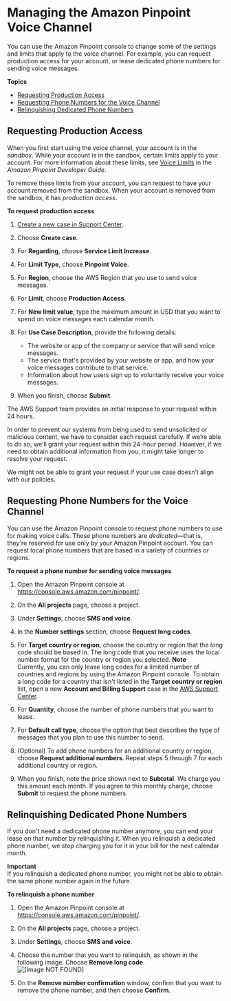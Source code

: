 # Managing the Amazon Pinpoint Voice Channel<a name="channels-voice-manage"></a>

You can use the Amazon Pinpoint console to change some of the settings and limits that apply to the voice channel\. For example, you can request production access for your account, or lease dedicated phone numbers for sending voice messages\.

**Topics**
+ [Requesting Production Access](#channels-voice-manage-sandbox)
+ [Requesting Phone Numbers for the Voice Channel](#channels-voice-manage-request-phone-numbers)
+ [Relinquishing Dedicated Phone Numbers](#channels-voice-manage-remove-phone-numbers)

## Requesting Production Access<a name="channels-voice-manage-sandbox"></a>

When you first start using the voice channel, your account is in the *sandbox*\. While your account is in the sandbox, certain limits apply to your account\. For more information about these limits, see [Voice Limits](https://docs.aws.amazon.com/pinpoint/latest/developerguide/limits.html#limits-voice) in the *Amazon Pinpoint Developer Guide*\.

To remove these limits from your account, you can request to have your account removed from the sandbox\. When your account is removed from the sandbox, it has *production access*\.

**To request production access**

1. [Create a new case in Support Center](https://console.aws.amazon.com/support/v1#/case/create)\.

1. Choose **Create case**\.

1. For **Regarding**, choose **Service Limit Increase**\.

1. For **Limit Type**, choose **Pinpoint Voice**\.

1. For **Region**, choose the AWS Region that you use to send voice messages\.

1. For **Limit**, choose **Production Access**\.

1. For **New limit value**, type the maximum amount in USD that you want to spend on voice messages each calendar month\.

1. For **Use Case Description**, provide the following details:
   + The website or app of the company or service that will send voice messages\.
   + The service that's provided by your website or app, and how your voice messages contribute to that service\.
   + Information about how users sign up to voluntarily receive your voice messages\.

1. When you finish, choose **Submit**\. 

The AWS Support team provides an initial response to your request within 24 hours\.

In order to prevent our systems from being used to send unsolicited or malicious content, we have to consider each request carefully\. If we’re able to do so, we'll grant your request within this 24\-hour period\. However, if we need to obtain additional information from you, it might take longer to resolve your request\.

We might not be able to grant your request if your use case doesn’t align with our policies\.

## Requesting Phone Numbers for the Voice Channel<a name="channels-voice-manage-request-phone-numbers"></a>

You can use the Amazon Pinpoint console to request phone numbers to use for making voice calls\. These phone numbers are *dedicated*—that is, they're reserved for use only by your Amazon Pinpoint account\. You can request local phone numbers that are based in a variety of countries or regions\.

**To request a phone number for sending voice messages**

1. Open the Amazon Pinpoint console at [https://console\.aws\.amazon\.com/pinpoint/](https://console.aws.amazon.com/pinpoint/)\.

1. On the **All projects** page, choose a project\.

1. Under **Settings**, choose **SMS and voice**\. 

1. In the **Number settings** section, choose **Request long codes**\.

1. For **Target country or region**, choose the country or region that the long code should be based in\. The long code that you receive uses the local number format for the country or region you selected\.
**Note**  
Currently, you can only lease long codes for a limited number of countries and regions by using the Amazon Pinpoint console\. To obtain a long code for a country that isn't listed in the **Target country or region** list, open a new **Account and Billing Support** case in the [AWS Support Center](https://console.aws.amazon.com/support/v1#/case/create)\.

1. For **Quantity**, choose the number of phone numbers that you want to lease\.

1. For **Default call type**, choose the option that best describes the type of messages that you plan to use this number to send\.

1. \(Optional\) To add phone numbers for an additional country or region, choose **Request additional numbers**\. Repeat steps 5 through 7 for each additional country or region\.

1. When you finish, note the price shown next to **Subtotal**\. We charge you this amount each month\. If you agree to this monthly charge, choose **Submit** to request the phone numbers\.

## Relinquishing Dedicated Phone Numbers<a name="channels-voice-manage-remove-phone-numbers"></a>

If you don't need a dedicated phone number anymore, you can end your lease on that number by relinquishing it\. When you relinquish a dedicated phone number, we stop charging you for it in your bill for the next calendar month\.

**Important**  
If you relinquish a dedicated phone number, you might not be able to obtain the same phone number again in the future\.

**To relinquish a phone number**

1. Open the Amazon Pinpoint console at [https://console\.aws\.amazon\.com/pinpoint/](https://console.aws.amazon.com/pinpoint/)\.

1. On the **All projects** page, choose a project\.

1. Under **Settings**, choose **SMS and voice**\. 

1. Choose the number that you want to relinquish, as shown in the following image\. Choose **Remove long code**\.  
![\[Image NOT FOUND\]](http://docs.aws.amazon.com/pinpoint/latest/userguide/images/channels-voice-manage-remove-phone-numbers.png)

1. On the **Remove number confirmation** window, confirm that you want to remove the phone number, and then choose **Confirm**\.